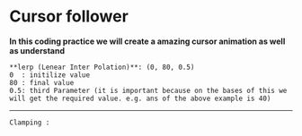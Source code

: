 # Cursor follower

**In this coding practice we will create a amazing cursor animation as well as understand**

    **lerp (Lenear Inter Polation)**: (0, 80, 0.5)
    0  : initilize value
    80 : final value
    0.5: third Parameter (it is important because on the bases of this we will get the required value. e.g. ans of the above example is 40)

<hr />

    Clamping :
